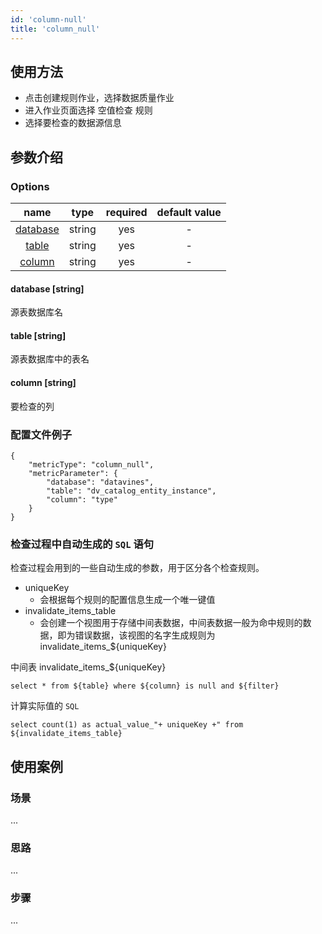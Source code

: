 ```yaml
---
id: 'column-null'
title: 'column_null'
---
```

## 使用方法
- 点击创建规则作业，选择数据质量作业
- 进入作业页面选择 空值检查 规则
- 选择要检查的数据源信息

## 参数介绍
### Options

|             name             |  type  |  required  | default value |
|:----------------------------:|:------:|:----------:|:-------------:|
| [database](#database-string) | string |    yes     |       -       |
|    [table](#table-string)    | string |    yes     |       -       |
|   [column](#column-string)   | string |    yes     |       -       |

#### database [string]
源表数据库名
#### table [string]
源表数据库中的表名
#### column [string]
要检查的列

### 配置文件例子
```
{
    "metricType": "column_null",
    "metricParameter": {
        "database": "datavines",
        "table": "dv_catalog_entity_instance",
        "column": "type"
    }
}
```

### 检查过程中自动生成的 `SQL` 语句

检查过程会用到的一些自动生成的参数，用于区分各个检查规则。
- uniqueKey
    - 会根据每个规则的配置信息生成一个唯一键值
- invalidate_items_table
    - 会创建一个视图用于存储中间表数据，中间表数据一般为命中规则的数据，即为错误数据，该视图的名字生成规则为 invalidate_items_${uniqueKey}

中间表 invalidate_items_${uniqueKey}
```
select * from ${table} where ${column} is null and ${filter}
```
计算实际值的 `SQL` 
```
select count(1) as actual_value_"+ uniqueKey +" from ${invalidate_items_table}
```

## 使用案例

### 场景
...

### 思路
...

### 步骤
...
